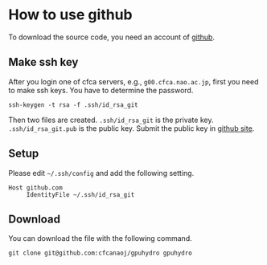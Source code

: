 # How to use github

To download the source code, you need an account of [github](https://github.com/).

## Make ssh key
After you login one of cfca servers, e.g., `g00.cfca.nao.ac.jp`, first you need to make ssh keys. You have to determine the password.
    
    ssh-keygen -t rsa -f .ssh/id_rsa_git
    
Then two files are created. `.ssh/id_rsa_git` is the private key. `.ssh/id_rsa_git.pub` is the public key. Submit the public key in [github site](https://github.com/).

## Setup

Please edit `~/.ssh/config` and add the following setting.
    
    Host github.com
         IdentityFile ~/.ssh/id_rsa_git

## Download
You can download the file with the following command.

    git clone git@github.com:cfcanaoj/gpuhydro gpuhydro
    
